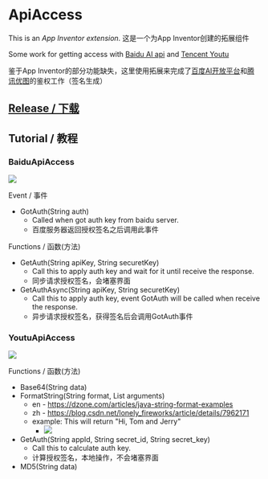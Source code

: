 # ApiAccess

This is an *App Inventor extension*.
这是一个为App Inventor创建的拓展组件

Some work for getting access with [Baidu AI api](http://ai.baidu.com/docs#/Auth/top) and [Tencent Youtu](http://open.youtu.qq.com/#/develop/tool-authentication)

鉴于App Inventor的部分功能缺失，这里使用拓展来完成了[百度AI开放平台](http://ai.baidu.com/docs#/Auth/top)和[腾讯优图](http://open.youtu.qq.com/#/develop/tool-authentication)的鉴权工作（签名生成）

## [Release / 下载](https://github.com/OpenSourceAIX/ApiAccess/releases)

## Tutorial / 教程

### BaiduApiAccess

![](https://user-images.githubusercontent.com/22613139/43084739-dbaec7c8-8ecb-11e8-98b0-c45dc8d9e128.png)

Event / 事件

* GotAuth(String auth)
    * Called when got auth key from baidu server.
    * 百度服务器返回授权签名之后调用此事件

Functions / 函数(方法)

* GetAuth(String apiKey, String securetKey)
    * Call this to apply auth key and wait for it until receive the response.
    * 同步请求授权签名，会堵塞界面
* GetAuthAsync(String apiKey, String securetKey)
    * Call this to apply auth key, event GotAuth will be called when receive the response.
    * 异步请求授权签名，获得签名后会调用GotAuth事件

### YoutuApiAccess

![](https://user-images.githubusercontent.com/22613139/43084797-f68b4bd4-8ecb-11e8-89dc-90840f3b2dcf.png)

Functions / 函数(方法)

* Base64(String data)
* FormatString(String format, List arguments)
    * en - https://dzone.com/articles/java-string-format-examples
    * zh - https://blog.csdn.net/lonely_fireworks/article/details/7962171
    * example: This will return "Hi, Tom and Jerry"
        * ![](https://user-images.githubusercontent.com/22613139/43084831-07e68f1a-8ecc-11e8-98c2-e1548d623fb2.png)
* GetAuth(String appId, String secret_id, String secret_key)
    * Call this to calculate auth key.
    * 计算授权签名，本地操作，不会堵塞界面
* MD5(String data)